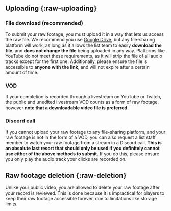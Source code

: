 ## Uploading {:raw-uploading}

### File download (recommended)

To submit your raw footage, you must upload it in a way that lets us access the raw file. We recommend you use [Google Drive](https://drive.google.com/), but any file-sharing platform will work, as long as it allows the list team to easily **download the file**, and **does not change the file** being uploaded in any way. Platforms like YouTube do not meet these requirements, as it will strip the file of all audio tracks except for the first one. Additionally, please ensure the file is accessible to **anyone with the link**, and will not expire after a certain amount of time.

### VOD

If your completion is recorded through a livestream on YouTube or Twitch, the public and unedited livestream VOD counts as a form of raw footage, however **note that a downloadable video file is preferred.**

### Discord call

If you cannot upload your raw footage to any file-sharing platform, and your raw footage is not in the form of a VOD, you can also request a list staff member to watch your raw footage from a stream in a Discord call. **This is an absolute last resort that should only be used if you definitely cannot use either of the above methods to submit.** If you do this, please ensure you only play the audio track your clicks are recorded on.

## Raw footage deletion {:raw-deletion}

Unlike your public video, you are allowed to delete your raw footage after your record is reviewed. This is done because it is impractical for players to keep their raw footage accessible forever, due to limitations like storage limits.
